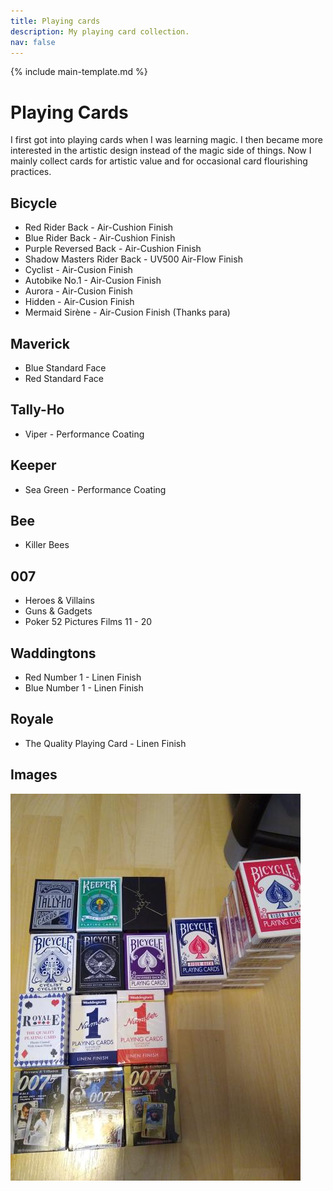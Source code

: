 ```yaml
---
title: Playing cards
description: My playing card collection.
nav: false
---
```


{% include main-template.md %}

# Playing Cards

I first got into playing cards when I was learning magic. I then became more interested in the artistic design instead of the magic side of things. Now I mainly collect cards for artistic value and for occasional card flourishing practices.

## Bicycle

* Red Rider Back - Air-Cushion Finish
* Blue Rider Back - Air-Cushion Finish
* Purple Reversed Back - Air-Cushion Finish
* Shadow Masters Rider Back - UV500 Air-Flow Finish
* Cyclist - Air-Cusion Finish
* Autobike No.1 - Air-Cusion Finish
* Aurora - Air-Cusion Finish
* Hidden - Air-Cusion Finish
* Mermaid Sirène - Air-Cusion Finish (Thanks para)

## Maverick

* Blue Standard Face
* Red Standard Face

## Tally-Ho

* Viper - Performance Coating

## Keeper

* Sea Green - Performance Coating

## Bee

* Killer Bees

## 007

* Heroes & Villains
* Guns & Gadgets
* Poker 52 Pictures Films 11 - 20

## Waddingtons

* Red Number 1 - Linen Finish
* Blue Number 1 - Linen Finish

## Royale

* The Quality Playing Card - Linen Finish

## Images

![playing-cards](/assets/images/extra/playing-cards/playing-cards.jpg)
